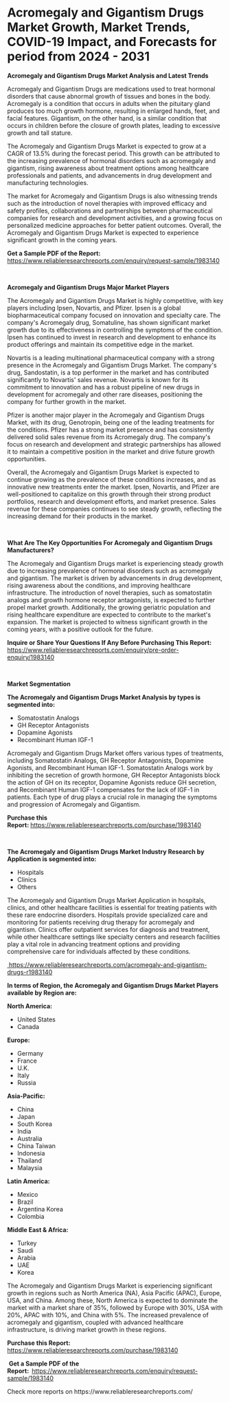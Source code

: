 <p><h1>Acromegaly and Gigantism Drugs Market Growth, Market Trends, COVID-19 Impact, and Forecasts for period from 2024 - 2031</h1></p><p><strong>Acromegaly and Gigantism Drugs Market Analysis and Latest Trends</strong></p>
<p><p>Acromegaly and Gigantism Drugs are medications used to treat hormonal disorders that cause abnormal growth of tissues and bones in the body. Acromegaly is a condition that occurs in adults when the pituitary gland produces too much growth hormone, resulting in enlarged hands, feet, and facial features. Gigantism, on the other hand, is a similar condition that occurs in children before the closure of growth plates, leading to excessive growth and tall stature.</p><p>The Acromegaly and Gigantism Drugs Market is expected to grow at a CAGR of 13.5% during the forecast period. This growth can be attributed to the increasing prevalence of hormonal disorders such as acromegaly and gigantism, rising awareness about treatment options among healthcare professionals and patients, and advancements in drug development and manufacturing technologies.</p><p>The market for Acromegaly and Gigantism Drugs is also witnessing trends such as the introduction of novel therapies with improved efficacy and safety profiles, collaborations and partnerships between pharmaceutical companies for research and development activities, and a growing focus on personalized medicine approaches for better patient outcomes. Overall, the Acromegaly and Gigantism Drugs Market is expected to experience significant growth in the coming years.</p></p>
<p><strong>Get a Sample PDF of the Report:&nbsp;</strong> <a href="https://www.reliableresearchreports.com/enquiry/request-sample/1983140">https://www.reliableresearchreports.com/enquiry/request-sample/1983140</a></p>
<p>&nbsp;</p>
<p><strong>Acromegaly and Gigantism Drugs Major Market Players</strong></p>
<p><p>The Acromegaly and Gigantism Drugs Market is highly competitive, with key players including Ipsen, Novartis, and Pfizer. Ipsen is a global biopharmaceutical company focused on innovation and specialty care. The company's Acromegaly drug, Somatuline, has shown significant market growth due to its effectiveness in controlling the symptoms of the condition. Ipsen has continued to invest in research and development to enhance its product offerings and maintain its competitive edge in the market.</p><p>Novartis is a leading multinational pharmaceutical company with a strong presence in the Acromegaly and Gigantism Drugs Market. The company's drug, Sandostatin, is a top performer in the market and has contributed significantly to Novartis' sales revenue. Novartis is known for its commitment to innovation and has a robust pipeline of new drugs in development for acromegaly and other rare diseases, positioning the company for further growth in the market.</p><p>Pfizer is another major player in the Acromegaly and Gigantism Drugs Market, with its drug, Genotropin, being one of the leading treatments for the conditions. Pfizer has a strong market presence and has consistently delivered solid sales revenue from its Acromegaly drug. The company's focus on research and development and strategic partnerships has allowed it to maintain a competitive position in the market and drive future growth opportunities.</p><p>Overall, the Acromegaly and Gigantism Drugs Market is expected to continue growing as the prevalence of these conditions increases, and as innovative new treatments enter the market. Ipsen, Novartis, and Pfizer are well-positioned to capitalize on this growth through their strong product portfolios, research and development efforts, and market presence. Sales revenue for these companies continues to see steady growth, reflecting the increasing demand for their products in the market.</p></p>
<p>&nbsp;</p>
<p><strong>What Are The Key Opportunities For Acromegaly and Gigantism Drugs Manufacturers?</strong></p>
<p><p>The Acromegaly and Gigantism Drugs market is experiencing steady growth due to increasing prevalence of hormonal disorders such as acromegaly and gigantism. The market is driven by advancements in drug development, rising awareness about the conditions, and improving healthcare infrastructure. The introduction of novel therapies, such as somatostatin analogs and growth hormone receptor antagonists, is expected to further propel market growth. Additionally, the growing geriatric population and rising healthcare expenditure are expected to contribute to the market's expansion. The market is projected to witness significant growth in the coming years, with a positive outlook for the future.</p></p>
<p><strong>Inquire or Share Your Questions If Any Before Purchasing This Report:</strong> <a href="https://www.reliableresearchreports.com/enquiry/pre-order-enquiry/1983140">https://www.reliableresearchreports.com/enquiry/pre-order-enquiry/1983140</a></p>
<p>&nbsp;</p>
<p><strong>Market Segmentation</strong></p>
<p><strong>The Acromegaly and Gigantism Drugs Market Analysis by types is segmented into:</strong></p>
<p><ul><li>Somatostatin Analogs</li><li>GH Receptor Antagonists</li><li>Dopamine Agonists</li><li>Recombinant Human IGF-1</li></ul></p>
<p><p>Acromegaly and Gigantism Drugs Market offers various types of treatments, including Somatostatin Analogs, GH Receptor Antagonists, Dopamine Agonists, and Recombinant Human IGF-1. Somatostatin Analogs work by inhibiting the secretion of growth hormone, GH Receptor Antagonists block the action of GH on its receptor, Dopamine Agonists reduce GH secretion, and Recombinant Human IGF-1 compensates for the lack of IGF-1 in patients. Each type of drug plays a crucial role in managing the symptoms and progression of Acromegaly and Gigantism.</p></p>
<p><strong>Purchase this Report:&nbsp;</strong><a href="https://www.reliableresearchreports.com/purchase/1983140">https://www.reliableresearchreports.com/purchase/1983140</a></p>
<p>&nbsp;</p>
<p><strong>The Acromegaly and Gigantism Drugs Market Industry Research by Application is segmented into:</strong></p>
<p><ul><li>Hospitals</li><li>Clinics</li><li>Others</li></ul></p>
<p><p>The Acromegaly and Gigantism Drugs Market Application in hospitals, clinics, and other healthcare facilities is essential for treating patients with these rare endocrine disorders. Hospitals provide specialized care and monitoring for patients receiving drug therapy for acromegaly and gigantism. Clinics offer outpatient services for diagnosis and treatment, while other healthcare settings like specialty centers and research facilities play a vital role in advancing treatment options and providing comprehensive care for individuals affected by these conditions.</p></p>
<p><a href="https://www.reliableresearchreports.com/acromegaly-and-gigantism-drugs-r1983140">&nbsp;https://www.reliableresearchreports.com/acromegaly-and-gigantism-drugs-r1983140</a></p>
<p><strong>In terms of Region, the Acromegaly and Gigantism Drugs Market Players available by Region are:</strong></p>
<p>
    <p> <strong> North America: </strong>
        <ul>
            <li>United States</li>
            <li>Canada</li>
        </ul>
        </p> 
    <p> <strong> Europe: </strong>
        <ul>
            <li>Germany</li>
            <li>France</li>
            <li>U.K.</li>
            <li>Italy</li>
            <li>Russia</li>
        </ul>
        </p> 
    <p> <strong> Asia-Pacific: </strong>
        <ul>
            <li>China</li>
            <li>Japan</li>
            <li>South Korea</li>
            <li>India</li>
            <li>Australia</li>
            <li>China Taiwan</li>
            <li>Indonesia</li>
            <li>Thailand</li>
            <li>Malaysia</li>
        </ul>
        </p> 
    <p> <strong> Latin America: </strong>
        <ul>
            <li>Mexico</li>
            <li>Brazil</li>
            <li>Argentina Korea</li>
            <li>Colombia</li>
        </ul>
        </p> 
    <p> <strong> Middle East & Africa: </strong>
        <ul>
            <li>Turkey</li>
            <li>Saudi</li>
            <li>Arabia</li>
            <li>UAE</li>
            <li>Korea</li>
        </ul>
    </p>
    </p>
<p><p>The Acromegaly and Gigantism Drugs Market is experiencing significant growth in regions such as North America (NA), Asia Pacific (APAC), Europe, USA, and China. Among these, North America is expected to dominate the market with a market share of 35%, followed by Europe with 30%, USA with 20%, APAC with 10%, and China with 5%. The increased prevalence of acromegaly and gigantism, coupled with advanced healthcare infrastructure, is driving market growth in these regions.</p></p>
<p><strong>Purchase this Report: </strong><a href="https://www.reliableresearchreports.com/purchase/1983140">https://www.reliableresearchreports.com/purchase/1983140</a></p>
<p>&nbsp;<strong>Get a Sample PDF of the Report:&nbsp;&nbsp;</strong><a href="https://www.reliableresearchreports.com/enquiry/request-sample/1983140">https://www.reliableresearchreports.com/enquiry/request-sample/1983140</a></p>
<p><strong></strong></p>
<p>Check more reports on https://www.reliableresearchreports.com/</p>